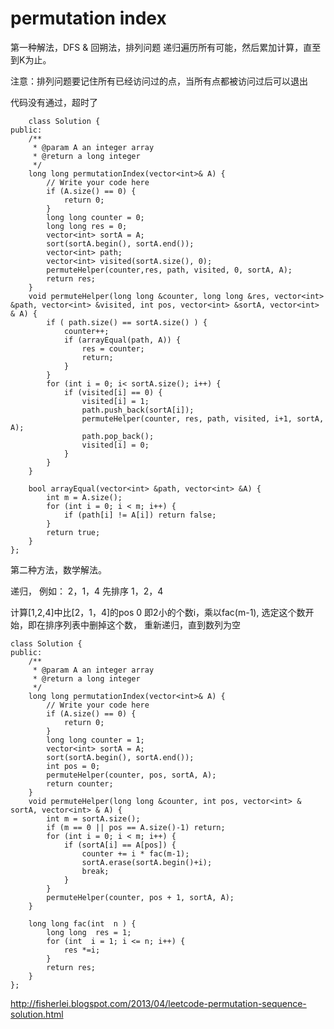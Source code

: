 # permutation index


第一种解法，DFS & 回朔法，排列问题
递归遍历所有可能，然后累加计算，直至到K为止。


注意：排列问题要记住所有已经访问过的点，当所有点都被访问过后可以退出

代码没有通过，超时了


    	class Solution {
    public:
        /**
         * @param A an integer array
         * @return a long integer
         */
        long long permutationIndex(vector<int>& A) {
            // Write your code here
            if (A.size() == 0) {
                return 0;
            }
            long long counter = 0;
            long long res = 0;
            vector<int> sortA = A;
            sort(sortA.begin(), sortA.end());
            vector<int> path;
            vector<int> visited(sortA.size(), 0);
            permuteHelper(counter,res, path, visited, 0, sortA, A);
            return res;
        }
        void permuteHelper(long long &counter, long long &res, vector<int> &path, vector<int> &visited, int pos, vector<int> &sortA, vector<int> & A) {
            if ( path.size() == sortA.size() ) {
                counter++;
                if (arrayEqual(path, A)) {
                    res = counter;
                    return;
                }
            }
            for (int i = 0; i< sortA.size(); i++) {
                if (visited[i] == 0) {
                    visited[i] = 1;
                    path.push_back(sortA[i]);
                    permuteHelper(counter, res, path, visited, i+1, sortA, A);
                    path.pop_back();
                    visited[i] = 0;
                }
            }
        }

        bool arrayEqual(vector<int> &path, vector<int> &A) {
            int m = A.size();
            for (int i = 0; i < m; i++) {
                if (path[i] != A[i]) return false;
            }
            return true;
        }
    };

第二种方法，数学解法。

递归，
例如：
2，1，4
先排序
1，2，4

计算[1,2,4]中比[2，1，4]的pos 0 即2小的个数i，乘以fac(m-1),
选定这个数开始，即在排序列表中删掉这个数，
重新递归，直到数列为空

    class Solution {
    public:
        /**
         * @param A an integer array
         * @return a long integer
         */
        long long permutationIndex(vector<int>& A) {
            // Write your code here
            if (A.size() == 0) {
                return 0;
            }
            long long counter = 1;
            vector<int> sortA = A;
            sort(sortA.begin(), sortA.end());
            int pos = 0;
            permuteHelper(counter, pos, sortA, A);
            return counter;
        }
        void permuteHelper(long long &counter, int pos, vector<int> & sortA, vector<int> & A) {
            int m = sortA.size();
            if (m == 0 || pos == A.size()-1) return;
            for (int i = 0; i < m; i++) {
                if (sortA[i] == A[pos]) {
                    counter += i * fac(m-1);
                    sortA.erase(sortA.begin()+i);
                    break;
                }
            }
            permuteHelper(counter, pos + 1, sortA, A);
        }

        long long fac(int  n ) {
            long long  res = 1;
            for (int  i = 1; i <= n; i++) {
                res *=i;
            }
            return res;
        }
    };




http://fisherlei.blogspot.com/2013/04/leetcode-permutation-sequence-solution.html
